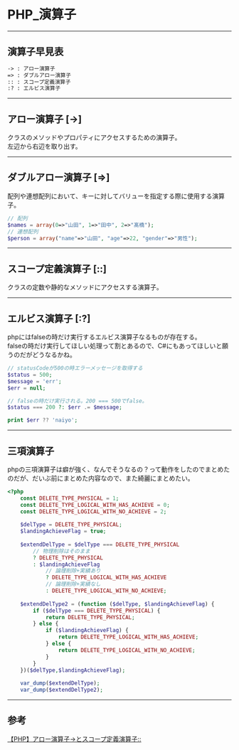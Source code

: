 # PHP_演算子

---

## 演算子早見表

``` txt
-> : アロー演算子
=> : ダブルアロー演算子
:: : スコープ定義演算子
:? : エルビス演算子
```

---

## アロー演算子 [->]

クラスのメソッドやプロパティにアクセスするための演算子。  
左辺から右辺を取り出す。  

---

## ダブルアロー演算子 [=>]

配列や連想配列において、キーに対してバリューを指定する際に使用する演算子。  

``` php
// 配列
$names = array(0=>"山田", 1=>"田中", 2=>"髙橋");
// 連想配列
$person = array("name"=>"山田", "age"=>22, "gender"=>"男性");
```

---

## スコープ定義演算子 [::]

クラスの定数や静的なメソッドにアクセスする演算子。  

---

## エルビス演算子 [:?]

phpにはfalseの時だけ実行するエルビス演算子なるものが存在する。  
falseの時だけ実行してほしい処理って割とあるので、C#にもあってほしいと願うのだがどうなるかね。  

```php : エルビス演算子の使いどころさん
// statusCodeが500の時エラーメッセージを取得する
$status = 500;
$message = 'err';
$err = null;

// falseの時だけ実行される。200 === 500でfalse。
$status === 200 ?: $err .= $message;

print $err ?? 'naiyo';
```

---

## 三項演算子

phpの三項演算子は癖が強く、なんでそうなるの？って動作をしたのでまとめたのだが、だいぶ前にまとめた内容なので、また綺麗にまとめたい。  

``` php
<?php
    const DELETE_TYPE_PHYSICAL = 1;
    const DELETE_TYPE_LOGICAL_WITH_HAS_ACHIEVE = 0;
    const DELETE_TYPE_LOGICAL_WITH_NO_ACHIEVE = 2;
    
    $delType = DELETE_TYPE_PHYSICAL;
    $landingAchieveFlag = true;
    
    $extendDelType = $delType === DELETE_TYPE_PHYSICAL
        // 物理削除はそのまま
        ? DELETE_TYPE_PHYSICAL
        : $landingAchieveFlag
            // 論理削除+実績あり
            ? DELETE_TYPE_LOGICAL_WITH_HAS_ACHIEVE
            // 論理削除+実績なし
            : DELETE_TYPE_LOGICAL_WITH_NO_ACHIEVE;
            
    $extendDelType2 = (function ($delType, $landingAchieveFlag) {
        if ($delType === DELETE_TYPE_PHYSICAL) {
            return DELETE_TYPE_PHYSICAL;
        } else {
            if ($landingAchieveFlag) {
                return DELETE_TYPE_LOGICAL_WITH_HAS_ACHIEVE;
            } else {
                return DELETE_TYPE_LOGICAL_WITH_NO_ACHIEVE;
            }
        }
    })($delType,$landingAchieveFlag);
    
    var_dump($extendDelType);
    var_dump($extendDelType2);
```

---

## 参考

[【PHP】アロー演算子→とスコープ定義演算子::](https://qiita.com/sho91/items/c6503e7d344ca29aa03f)  
